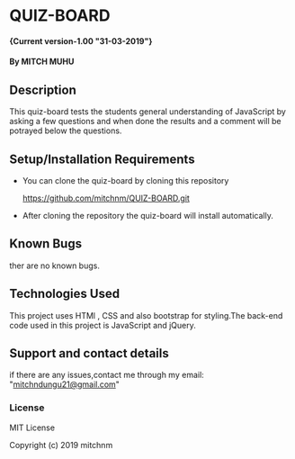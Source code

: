 # QUIZ-BOARD
#### {Current version-1.00  "31-03-2019"}
#### By **MITCH MUHU**
## Description
This quiz-board tests the students general understanding of JavaScript by asking a few questions and when done the results and a comment will be potrayed below the questions.
## Setup/Installation Requirements
* You can clone the quiz-board by cloning this repository

    https://github.com/mitchnm/QUIZ-BOARD.git

* After cloning the repository the quiz-board will install automatically.

## Known Bugs
ther are no known bugs.
## Technologies Used
This project uses HTMl , CSS and also bootstrap for styling.The back-end code used in this project is JavaScript and jQuery.
## Support and contact details
if there are any issues,contact me through my email: "mitchndungu21@gmail.com"



### License
MIT License

Copyright (c) 2019 mitchnm
